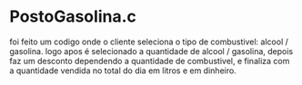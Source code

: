 # PostoGasolina.c
foi feito um codigo onde o cliente seleciona o tipo de combustivel: alcool / gasolina. logo apos é selecionado a quantidade de alcool / gasolina, depois faz um desconto dependendo a quantidade de combustivel, e finaliza com a quantidade vendida no total do dia em litros e em dinheiro.
